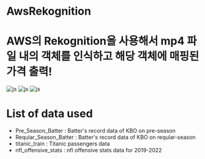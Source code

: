 # AwsRekognition

# AWS의 Rekognition을 사용해서 mp4 파일 내의 객체를 인식하고 해당 객체에 매핑된 가격 출력!


![js](https://img.shields.io/badge/amazonaws-232F3E?style=for-the-badge&logo=amazonaws&logoColor=white)
![js](https://img.shields.io/badge/awslambda-FF9900?style=for-the-badge&logo=awslambda&logoColor=white)
![js](https://img.shields.io/badge/Python-3776AB?style=for-the-badge&logo=Python&logoColor=white)

# List of data used
- Pre_Season_Batter : Batter's record data of KBO on pre-season
- Reqular_Season_Batter : Batter's record data of KBO on reqular-season
- titanic_train : Titanic passengers data
- nfl_offensive_stats : nfl offensive stats data for 2019-2022
